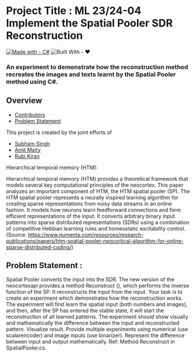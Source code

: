 # Project Title : ML 23/24-04 Implement the Spatial Pooler SDR Reconstruction
[![Made with - C#](https://img.shields.io/badge/Made_with-C%23-2ea44f?style=for-the-badge&logo=C%23)](https://learn.microsoft.com/en-us/dotnet/csharp/)
![Built With - ❤️](https://img.shields.io/badge/Built_With-❤️-2ea44f?style=for-the-badge&logo=Love)
### An experiment to demonstrate how the reconstruction method recreates the images and texts learnt by the Spatial Pooler method using C#.
## Overview
* [Contributors](#Contributors)
* [Problem Statement](#Problem)



This project is created by the joint efforts of
* [Subham Singh](https://github.com/Subham2901)
* [Amit Maity](https://github.com/Neel1097)
* [Rubi Kiran](https://github.com/RubiKirann)

Hierarchical temporal memory (HTM):

Hierarchical temporal memory (HTM) provides a theoretical framework that models several key computational principles of the neocortex. This paper analyzes an important component of HTM, the HTM spatial pooler (SP). The HTM spatial pooler represents a neurally inspired learning algorithm for creating sparse representations from noisy data streams in an online fashion. It models how neurons learn feedforward connections and form efficient representations of the input. It converts arbitrary binary input patterns into sparse distributed representations (SDRs) using a combination of competitive Hebbian learning rules and homeostatic excitability control. (Source: https://www.numenta.com/resources/research-publications/papers/htm-spatial-pooler-neocortical-algorithm-for-online-sparse-distributed-coding/)
 ## Problem Statement : 
 Spatial Pooler converts the input into the SDR. The new version of the neocortexapi provides a method Reconstruct (), which performs the inverse function of the SP. It reconstructs the input from the input. Your task is to create an experiment which demonstrates how the reconstruction works. The experiment will first learn the spatial input (both numbers and images), and then, after the SP has entered the stable state, it will start the reconstruction of all learned patterns.
The experiment should show visually and mathematically the difference between the input and reconstructed pattern.
Visualize result. Provide multiple experiments using numerical (use scalarencoder) and image inputs (use binarizer).
Represent the difference between input and output mathematically.
Ref: Method Reconstruct in SpatialPooler.cs.
